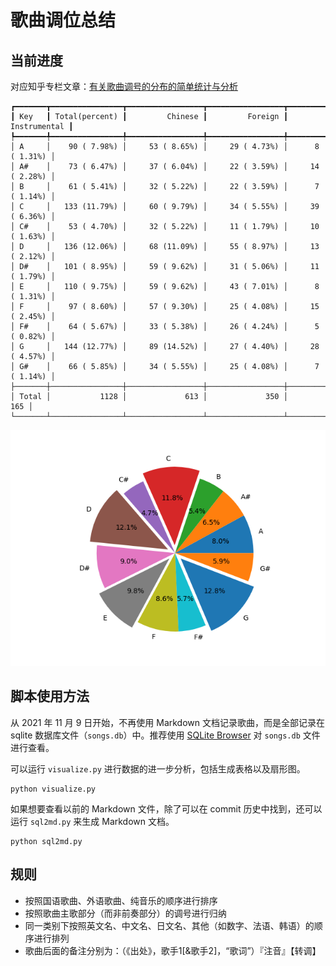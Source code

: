 # 歌曲调位总结

## 当前进度

对应知乎专栏文章：[有关歌曲调号的分布的简单统计与分析](https://zhuanlan.zhihu.com/p/56102065)

```
┏━━━━━━━┳━━━━━━━━━━━━━━━━┳━━━━━━━━━━━━━━━━━┳━━━━━━━━━━━━━━━━━┳━━━━━━━━━━━━━━━━━┓
┃ Key   ┃ Total(percent) ┃         Chinese ┃         Foreign ┃    Instrumental ┃
┡━━━━━━━╇━━━━━━━━━━━━━━━━╇━━━━━━━━━━━━━━━━━╇━━━━━━━━━━━━━━━━━╇━━━━━━━━━━━━━━━━━┩
│ A     │    90 ( 7.98%) │     53 ( 8.65%) │     29 ( 4.73%) │      8 ( 1.31%) │
│ A#    │    73 ( 6.47%) │     37 ( 6.04%) │     22 ( 3.59%) │     14 ( 2.28%) │
│ B     │    61 ( 5.41%) │     32 ( 5.22%) │     22 ( 3.59%) │      7 ( 1.14%) │
│ C     │   133 (11.79%) │     60 ( 9.79%) │     34 ( 5.55%) │     39 ( 6.36%) │
│ C#    │    53 ( 4.70%) │     32 ( 5.22%) │     11 ( 1.79%) │     10 ( 1.63%) │
│ D     │   136 (12.06%) │     68 (11.09%) │     55 ( 8.97%) │     13 ( 2.12%) │
│ D#    │   101 ( 8.95%) │     59 ( 9.62%) │     31 ( 5.06%) │     11 ( 1.79%) │
│ E     │   110 ( 9.75%) │     59 ( 9.62%) │     43 ( 7.01%) │      8 ( 1.31%) │
│ F     │    97 ( 8.60%) │     57 ( 9.30%) │     25 ( 4.08%) │     15 ( 2.45%) │
│ F#    │    64 ( 5.67%) │     33 ( 5.38%) │     26 ( 4.24%) │      5 ( 0.82%) │
│ G     │   144 (12.77%) │     89 (14.52%) │     27 ( 4.40%) │     28 ( 4.57%) │
│ G#    │    66 ( 5.85%) │     34 ( 5.55%) │     25 ( 4.08%) │      7 ( 1.14%) │
├───────┼────────────────┼─────────────────┼─────────────────┼─────────────────┤
│ Total │           1128 │             613 │             350 │             165 │
└───────┴────────────────┴─────────────────┴─────────────────┴─────────────────┘
```

![](result.png)

## 脚本使用方法

从 2021 年 11 月 9 日开始，不再使用 Markdown 文档记录歌曲，而是全部记录在 sqlite 数据库文件（`songs.db`）中。推荐使用 [SQLite Browser](https://github.com/sqlitebrowser/sqlitebrowser) 对 `songs.db` 文件进行查看。

可以运行 `visualize.py` 进行数据的进一步分析，包括生成表格以及扇形图。

```shell
python visualize.py
```

如果想要查看以前的 Markdown 文件，除了可以在 commit 历史中找到，还可以运行 `sql2md.py` 来生成 Markdown 文档。

```shell
python sql2md.py
```

## 规则

* 按照国语歌曲、外语歌曲、纯音乐的顺序进行排序
* 按照歌曲主歌部分（而非前奏部分）的调号进行归纳
* 同一类别下按照英文名、中文名、日文名、其他（如数字、法语、韩语）的顺序进行排列
* 歌曲后面的备注分别为：（《出处》，歌手1[&歌手2]，“歌词”）『注音』【转调】
